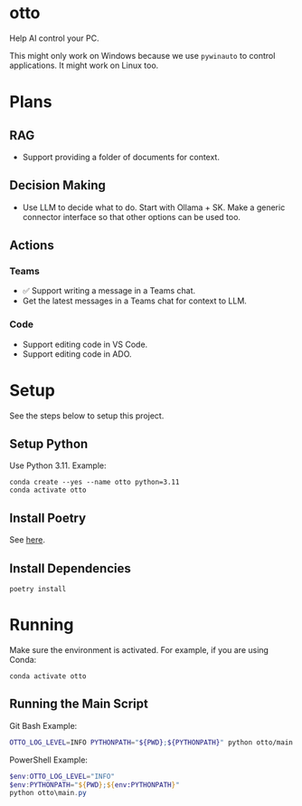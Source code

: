 # otto
Help AI control your PC.

This might only work on Windows because we use `pywinauto` to control applications.
It might work on Linux too.

# Plans
## RAG
- Support providing a folder of documents for context.

## Decision Making
- Use LLM to decide what to do. Start with Ollama + SK. Make a generic connector interface so that other options can be used too.

## Actions
### Teams
- ✅ Support writing a message in a Teams chat.
- Get the latest messages in a Teams chat for context to LLM.

### Code
- Support editing code in VS Code.
- Support editing code in ADO.

# Setup
See the steps below to setup this project.

## Setup Python
Use Python 3.11.
Example:
```shell
conda create --yes --name otto python=3.11
conda activate otto
```

## Install Poetry
See [here](https://python-poetry.org/docs/main).

## Install Dependencies
```shell
poetry install
```

# Running
Make sure the environment is activated.
For example, if you are using Conda:
```shell
conda activate otto
```

## Running the Main Script
Git Bash Example:
```bash
OTTO_LOG_LEVEL=INFO PYTHONPATH="${PWD};${PYTHONPATH}" python otto/main.py
```

PowerShell Example:
```powershell
$env:OTTO_LOG_LEVEL="INFO"
$env:PYTHONPATH="${PWD};${env:PYTHONPATH}"
python otto\main.py
```
